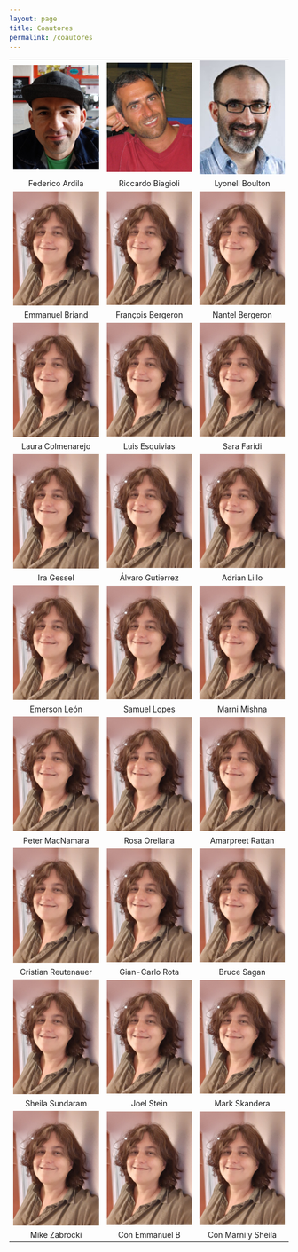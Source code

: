 ```yaml
---
layout: page
title: Coautores
permalink: /coautores
---
```


| | | |
|:-------------------------:|:-------------------------:|:-------------------------:|
|<img width="160"   src="Federico.jpg"> |  <img width="160"   src="Riccardo.jpg"> | <img width="160"   src="Lyonell.jpg"> |
| Federico Ardila | Riccardo Biagioli | Lyonell Boulton |
|<img width="160"   src="mrosas.jpg">   | <img width="160"   src="mrosas.jpg"> |<img width="160"  src="mrosas.jpg"> |
| Emmanuel Briand | François Bergeron | Nantel Bergeron |
|<img width="160"  src="mrosas.jpg"> |<img width="160"   src="mrosas.jpg">|<img width="160"   src="mrosas.jpg"> |
| Laura Colmenarejo | Luis Esquivias | Sara Faridi | 
|<img width="160"  src="mrosas.jpg"> |<img width="160"   src="mrosas.jpg">|<img width="160"   src="mrosas.jpg"> |
| Ira Gessel | Álvaro Gutierrez | Adrian Lillo | 
|<img width="160"  src="mrosas.jpg"> |<img width="160"   src="mrosas.jpg">|<img width="160"   src="mrosas.jpg"> |
| Emerson León | Samuel Lopes | Marni Mishna | 
|<img width="160"  src="mrosas.jpg"> |<img width="160"   src="mrosas.jpg">|<img width="160"   src="mrosas.jpg"> |
| Peter MacNamara  | Rosa Orellana | Amarpreet Rattan |
|<img width="160"   src="mrosas.jpg"> |  <img width="160"   src="mrosas.jpg"> | <img width="160"   src="mrosas.jpg"> |
| Cristian Reutenauer  | Gian-Carlo Rota | Bruce Sagan |
|<img width="160"   src="mrosas.jpg"> |  <img width="160"   src="mrosas.jpg"> | <img width="160"   src="mrosas.jpg"> |
| Sheila Sundaram  | Joel Stein | Mark Skandera |
|<img width="160"   src="mrosas.jpg"> |  <img width="160"   src="mrosas.jpg"> | <img width="160"   src="mrosas.jpg"> |
| Mike Zabrocki  | Con Emmanuel B | Con Marni y Sheila |
